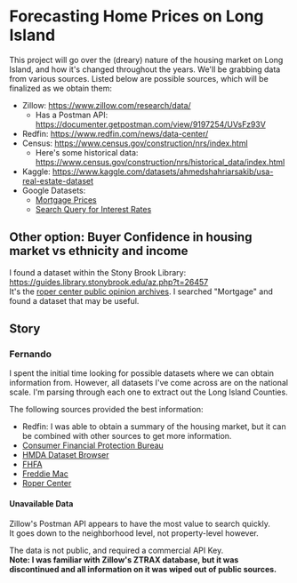 # Forecasting Home Prices on Long Island

This project will go over the (dreary) nature of the housing market on Long Island, and how it's changed throughout the years. We'll be grabbing data from various sources. Listed below are possible sources, which will be finalized as we obtain them:  

- Zillow: <https://www.zillow.com/research/data/>
  - Has a Postman API: <https://documenter.getpostman.com/view/9197254/UVsFz93V>
- Redfin: <https://www.redfin.com/news/data-center/>
- Census: <https://www.census.gov/construction/nrs/index.html>
  - Here's some historical data: <https://www.census.gov/construction/nrs/historical_data/index.html>
- Kaggle: <https://www.kaggle.com/datasets/ahmedshahriarsakib/usa-real-estate-dataset>
- Google Datasets:
  - [Mortgage Prices](https://datasetsearch.research.google.com/search?src=0&query=mortgage%20prices&docid=L2cvMTFzaHY3M2diaw%3D%3D)
  - [Search Query for Interest Rates](https://datasetsearch.research.google.com/search?src=0&query=mortgage%20interest%20rates&docid=L2cvMTFweDI0NjBiOA%3D%3D)  

## Other option: Buyer Confidence in housing market vs ethnicity and income

I found a dataset within the Stony Brook Library: <https://guides.library.stonybrook.edu/az.php?t=26457>  
It's the [roper center public opinion archives](http://proxy.library.stonybrook.edu/login?url=https://ropercenter.cornell.edu/ipoll). I searched "Mortgage" and found a dataset that may be useful.

## Story

### Fernando

I spent the initial time looking for possible datasets where we can obtain information from. However, all datasets I've come across are on the national scale. I'm parsing through each one to extract out the Long Island Counties.

The following sources provided the best information:

- Redfin: I was able to obtain a summary of the housing market, but it can be combined with other sources to get more information.
- [Consumer Financial Protection Bureau](https://www.consumerfinance.gov/data-research/hmda/)
- [HMDA Dataset Browser](https://ffiec.cfpb.gov/data-browser/data/2022?category=counties&items=36103,36059)
- [FHFA](https://www.fhfa.gov/DataTools/Downloads)
- [Freddie Mac](https://www.freddiemac.com/research/datasets/sf_loanlevel_dataset.page)
- [Roper Center](http://proxy.library.stonybrook.edu/login?url=https://ropercenter.cornell.edu/ipoll)

#### Unavailable Data

Zillow's Postman API appears to have the most value to search quickly.  
It goes down to the neighborhood level, not property-level however.  

The data is not public, and required a commercial API Key.  
**Note: I was familiar with Zillow's ZTRAX database, but it was discontinued and all information on it was wiped out of public sources.**
